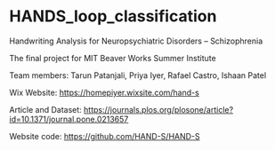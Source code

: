 # HANDS_loop_classification

Handwriting Analysis for Neuropsychiatric Disorders – Schizophrenia

The final project for MIT Beaver Works Summer Institute

Team members: Tarun Patanjali, Priya Iyer, Rafael Castro, Ishaan Patel

Wix Website: https://homepiyer.wixsite.com/hand-s

Article and Dataset: https://journals.plos.org/plosone/article?id=10.1371/journal.pone.0213657

Website code: https://github.com/HAND-S/HAND-S
